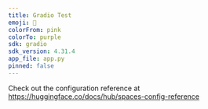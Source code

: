 ```yaml
---
title: Gradio Test
emoji: 🏃
colorFrom: pink
colorTo: purple
sdk: gradio
sdk_version: 4.31.4
app_file: app.py
pinned: false
---
```


Check out the configuration reference at https://huggingface.co/docs/hub/spaces-config-reference
